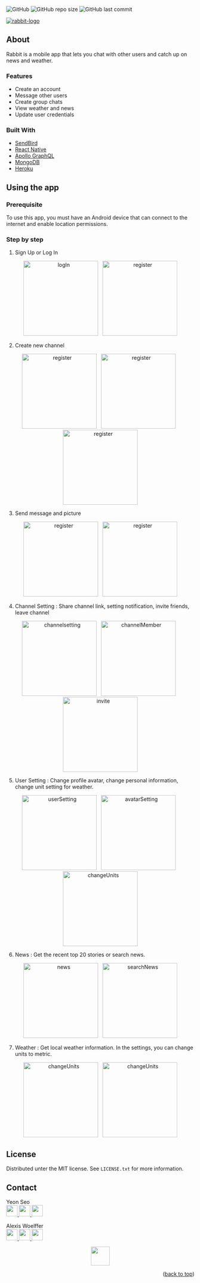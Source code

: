 <a id="readme-top"></a>
![GitHub](https://img.shields.io/github/license/awoelf/rabbit)
![GitHub repo size](https://img.shields.io/github/repo-size/awoelf/rabbit)
![GitHub last commit](https://img.shields.io/github/last-commit/awoelf/rabbit)

[![rabbit-logo]](https://github.com/awoelf/Rabbit)

## About

Rabbit is a mobile app that lets you chat with other users and catch up on news and weather.

### Features

- Create an account
- Message other users
- Create group chats
- View weather and news
- Update user credentials

### Built With

- [SendBird](https://sendbird.com/)
- [React Native](https://reactnative.dev/)
- [Apollo GraphQL](https://www.apollographql.com/)
- [MongoDB](https://www.mongodb.com/)
- [Heroku](https://www.heroku.com/home)

## Using the app

### Prerequisite

To use this app, you must have an Android device that can connect to the internet and enable location permissions.

### Step by step

1. Sign Up or Log In

<p align="center">
<img src="./src/snapshots/logIn.PNG" alt="logIn"  width="200" />
&nbsp;
<img src="./src/snapshots/signup_blank.PNG" alt="register"  width="200" />
</p>

2. Create new channel

<p align="center">
<img src="./src/snapshots/firstscreenAfterLogin.PNG" alt="register"  width="200" />
&nbsp;
<img src="./src/snapshots/create_channel.PNG" alt="register"  width="200" />
&nbsp;
<img src="./src/snapshots/newchannel.PNG" alt="register"  width="200" />
</p>

3. Send message and picture

<p align="center">
<img src="./src/snapshots/imagesending.PNG" alt="register"  width="200" />
&nbsp;
<img src="./src/snapshots/message.PNG" alt="register"  width="200" />
</p>

4. Channel Setting
   : Share channel link, setting notification, invite friends, leave channel

<p align="center">
<img src="./src/snapshots/channelSetting.PNG" alt="channelsetting" width="200" />
&nbsp;
<img src="./src/snapshots/channelMember.PNG" alt="channelMember" width="200" />
&nbsp;
<img src="./src/snapshots/InviteFriends.PNG" alt="invite" width="200" />
</p>

5. User Setting : Change profile avatar, change personal information, change unit setting for weather.

<p align="center">
<img src="./src/snapshots/userSetting.PNG" alt="userSetting" width="200" />
&nbsp;
<img src="./src/snapshots/android_changeavatar.jpg" alt="avatarSetting" width="200" />
&nbsp;
<img src="./src/snapshots/android_changeunits.jpg" alt="changeUnits" width="200" />
</p>

6. News : Get the recent top 20 stories or search news.

<p align="center">
<img src="./src/snapshots/news.PNG" alt="news" width="200" />
&nbsp;
<img src="./src/snapshots/searchNews.PNG" alt="searchNews" width="200" />
</p>

7. Weather : Get local weather information. In the settings, you can change units to metric.

<p align="center">
<img src="./src/snapshots/android_weatherimperial.jpg" alt="changeUnits" width="200" />
&nbsp;
<img src="./src/snapshots/android_weatherimperial2.jpg" alt="changeUnits" width="200" />
</p>

## License

Distributed unter the MIT license. See `LICENSE.txt` for more information.

## Contact

Yeon Seo
<br>
<a href='mailto:rogseo@gmail.com'>
<img src='./assets/email.svg' width='30'/>
</a>
<a href='https://www.linkedin.com/in/seo-yeon-6267b3158/'>
<img src='./assets/linkedin.svg' width='30'/>
</a>
<a href='https://github.com/rogseo'>
<img src='./assets/github.svg' width='30'/>
</a>

Alexis Woelffer
<br>
<a href='mailto:awoelf@outlook.com'>
<img src='./assets/email.svg' width='30'/>
</a>
<a href='https://linkedin.com/in/alexis-w-dev'>
<img src='./assets/linkedin.svg' width='30'/>
</a>
<a href='https://github.com/awoelf'>
<img src='./assets/github.svg' width='30'/>
</a>

<p align="center">
<img src="./assets/rabbit-mascot.svg" width="50">
</p>

<!-- Images -->

[rabbit-logo]: ./assets/rabbit.svg

<p align="right">(<a href="#readme-top">back to top</a>)</p>
